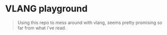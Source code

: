 # VLANG playground

> Using this repo to mess around with vlang, seems pretty promising so far from what i've read.
